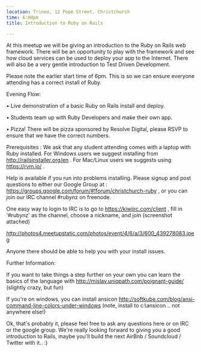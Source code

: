 ```yaml
---
location: Trineo, 12 Pope Street, Christchurch
time: 6:00pm
title: Introduction to Ruby on Rails

---
```


At this meetup we will be giving an introduction to the Ruby on Rails web framework. There will be an opportunity to play with the framework and see how cloud services can be used to deploy your app to the Internet. There will also be a very gentle introduction to Test Driven Development.

Please note the earlier start time of 6pm. This is so we can ensure everyone attending has a correct install of Ruby.

Evening Flow:

• Live demonstration of a basic Ruby on Rails install and deploy.

• Students team up with Ruby Developers and make their own app.

• Pizza! There will be pizza sponsored by Resolve Digital, please RSVP to ensure that we have the correct numbers.

Prerequisites : We ask that any student attending comes with a laptop with Ruby installed. For Windows users we suggest installing from http://railsinstaller.org/en . For Mac/Linux users we suggests using https://rvm.io/ .

Help is available if you run into problems installing. Please signup and post questions to either our Google Group at : https://groups.google.com/forum/#!forum/christchurch-ruby , or you can join our IRC channel #rubynz on freenode.

One easy way to login to IRC is to go to https://kiwiirc.com/client , fill in '#rubynz' as the channel, choose a nickname, and join (screenshot attached)

http://photos4.meetupstatic.com/photos/event/4/6/a/3/600_439278083.jpeg

Anyone there should be able to help you with your install issues.

Further Information:

If you want to take things a step further on your own you can learn the basics of the language with http://mislav.uniqpath.com/poignant-guide/ (slightly crazy, but fun)

If you're on windows, you can install ansicon http://softkube.com/blog/ansi-command-line-colors-under-windows (note, install to c:\ansicon .. not anywhere else!)

Ok, that's probably it, please feel free to ask any questions here or on IRC or the google group. We're really looking forward to giving you a good introduction to Rails, maybe you'll build the next AirBnb / Soundcloud / Twitter with it.. :)
